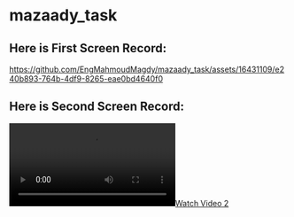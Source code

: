 # mazaady_task

## Here is First Screen Record:


https://github.com/EngMahmoudMagdy/mazaady_task/assets/16431109/e240b893-764b-4df9-8265-eae0bd4640f0


## Here is Second Screen Record:

[![Watch Video 2](/recording/second_screen_record.mp4)](https://github.com/EngMahmoudMagdy/mazaady_task/recording/second_screen_record.mp4)

